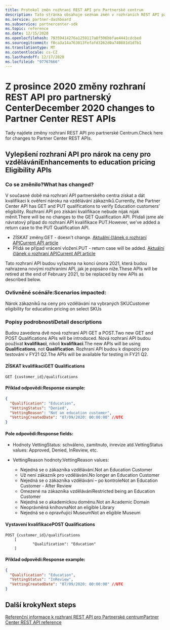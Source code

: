 ```yaml
---
title: Protokol změn rozhraní REST API pro Partnerské centrum
description: Tato stránka obsahuje seznam změn v rozhraních REST API partnerského centra.
ms.service: partner-dashboard
ms.subservice: partnercenter-sdk
ms.topic: reference
ms.date: 12/15/2020
ms.openlocfilehash: 79359414276a1259117a8f506bbfae4441cdcbed
ms.sourcegitcommit: f8ca3a14a763013fefafd3262d0a740881d1d7b1
ms.translationtype: MT
ms.contentlocale: cs-CZ
ms.lasthandoff: 12/17/2020
ms.locfileid: "97767666"
---
```

# <a name="december-2020-changes-to-partner-center-rest-apis"></a><span data-ttu-id="1e9b3-103">Z prosince 2020 změny rozhraní REST API pro partnerský Center</span><span class="sxs-lookup"><span data-stu-id="1e9b3-103">December 2020 changes to Partner Center REST APIs</span></span>

<span data-ttu-id="1e9b3-104">Tady najdete změny rozhraní REST API pro partnerské Centrum.</span><span class="sxs-lookup"><span data-stu-id="1e9b3-104">Check here for changes to Partner Center REST APIs.</span></span>

## <a name="enhancements-to-education-pricing-eligibility-apis"></a><span data-ttu-id="1e9b3-105">Vylepšení rozhraní API pro nárok na ceny pro vzdělávání</span><span class="sxs-lookup"><span data-stu-id="1e9b3-105">Enhancements to education pricing Eligibility APIs</span></span>



### <a name="what-has-changed"></a><span data-ttu-id="1e9b3-106">Co se změnilo?</span><span class="sxs-lookup"><span data-stu-id="1e9b3-106">What has changed?</span></span>

<span data-ttu-id="1e9b3-107">V současné době má rozhraní API partnerského centra získat a dát kvalifikaci k ověření nároku na vzdělávání zákazníků.</span><span class="sxs-lookup"><span data-stu-id="1e9b3-107">Currently, the Partner Center API has GET and PUT qualifications to verify Education customers’ eligibility.</span></span> <span data-ttu-id="1e9b3-108">Rozhraní API pro získání kvalifikace nebude nijak nijak měnit.</span><span class="sxs-lookup"><span data-stu-id="1e9b3-108">There will be no changes to the GET Qualification API.</span></span> <span data-ttu-id="1e9b3-109">Přidali jsme ale návratový případ do rozhraní API kvalifikace PUT.</span><span class="sxs-lookup"><span data-stu-id="1e9b3-109">However, we’ve added a return case to the PUT Qualification API.</span></span>

- <span data-ttu-id="1e9b3-110">ZÍSKAT změny.</span><span class="sxs-lookup"><span data-stu-id="1e9b3-110">GET - doesn't change.</span></span> [<span data-ttu-id="1e9b3-111">Aktuální článek o rozhraní API</span><span class="sxs-lookup"><span data-stu-id="1e9b3-111">Current API article</span></span>](get-a-customer-s-qualification.md)
- <span data-ttu-id="1e9b3-112">Přidá se případ vrácení vložení.</span><span class="sxs-lookup"><span data-stu-id="1e9b3-112">PUT - return case will be added.</span></span> [<span data-ttu-id="1e9b3-113">Aktuální článek o rozhraní API</span><span class="sxs-lookup"><span data-stu-id="1e9b3-113">Current API article</span></span>](update-a-customer-s-qualification.md)

<span data-ttu-id="1e9b3-114">Tato rozhraní API budou vyřazena na konci února 2021, která budou nahrazena novými rozhraními API, jak je popsáno níže.</span><span class="sxs-lookup"><span data-stu-id="1e9b3-114">These APIs will be retired at the end of February 2021, to be replaced by new APIs as described below.</span></span>

### <a name="scenarios-impacted"></a><span data-ttu-id="1e9b3-115">Ovlivněné scénáře:</span><span class="sxs-lookup"><span data-stu-id="1e9b3-115">Scenarios impacted:</span></span>

<span data-ttu-id="1e9b3-116">Nárok zákazníků na ceny pro vzdělávání na vybraných SKU</span><span class="sxs-lookup"><span data-stu-id="1e9b3-116">Customer eligibility for education pricing on select SKUs</span></span>

### <a name="detail-descriptions"></a><span data-ttu-id="1e9b3-117">Popisy podrobností</span><span class="sxs-lookup"><span data-stu-id="1e9b3-117">Detail descriptions</span></span>

<span data-ttu-id="1e9b3-118">Budou zavedena dvě nová rozhraní API GET a POST.</span><span class="sxs-lookup"><span data-stu-id="1e9b3-118">Two new GET and POST Qualifications APIs will be introduced.</span></span> <span data-ttu-id="1e9b3-119">Nová rozhraní API budou používat **kvalifikaci**, nikoli **kvalifikaci**.</span><span class="sxs-lookup"><span data-stu-id="1e9b3-119">The new APIs will be using **Qualifications**, not **Qualification**.</span></span> <span data-ttu-id="1e9b3-120">Rozhraní API budou k dispozici pro testování v FY21 Q2.</span><span class="sxs-lookup"><span data-stu-id="1e9b3-120">The APIs will be available for testing in FY21 Q2.</span></span>

#### <a name="get-qualifications"></a><span data-ttu-id="1e9b3-121">ZÍSKAT kvalifikaci</span><span class="sxs-lookup"><span data-stu-id="1e9b3-121">GET Qualifications</span></span>

```http
GET {customer_id}/qualifications
```

#### <a name="response-example"></a><span data-ttu-id="1e9b3-122">Příklad odpovědi:</span><span class="sxs-lookup"><span data-stu-id="1e9b3-122">Response example:</span></span>

```json
{
  "Qualification": "Education",
  "VettingStatus": "Denied",
  "VettingReason": "Not an education customer",
  "VettingCreatedDate": "07/09/2020: 00:00:00" //UTC
}
```

#### <a name="response-fields"></a><span data-ttu-id="1e9b3-123">Pole odpovědi:</span><span class="sxs-lookup"><span data-stu-id="1e9b3-123">Response fields:</span></span> 

- <span data-ttu-id="1e9b3-124">Hodnoty VettingStatus: schváleno, zamítnuto, inrevize atd.</span><span class="sxs-lookup"><span data-stu-id="1e9b3-124">VettingStatus values: Approved, Denied, InReview, etc.</span></span>

- <span data-ttu-id="1e9b3-125">VettingReason hodnoty:</span><span class="sxs-lookup"><span data-stu-id="1e9b3-125">VettingReason values:</span></span>
   - <span data-ttu-id="1e9b3-126">Nejedná se o zákazníka vzdělávání.</span><span class="sxs-lookup"><span data-stu-id="1e9b3-126">Not an Education Customer</span></span>
   - <span data-ttu-id="1e9b3-127">Už není zákazník pro vzdělávání.</span><span class="sxs-lookup"><span data-stu-id="1e9b3-127">No longer an Education Customer</span></span>
   - <span data-ttu-id="1e9b3-128">Nejedná se o zákazníka vzdělávání – po kontrole</span><span class="sxs-lookup"><span data-stu-id="1e9b3-128">Not an Education Customer - After Review</span></span>
   - <span data-ttu-id="1e9b3-129">Omezené na zákazníka vzdělávání</span><span class="sxs-lookup"><span data-stu-id="1e9b3-129">Restricted being an Education Customer</span></span>
   - <span data-ttu-id="1e9b3-130">Nejedná se o akademickou doménu.</span><span class="sxs-lookup"><span data-stu-id="1e9b3-130">Not an Academic Domain</span></span>
   - <span data-ttu-id="1e9b3-131">Neoprávněná knihovna</span><span class="sxs-lookup"><span data-stu-id="1e9b3-131">Not an eligible Library</span></span>
   - <span data-ttu-id="1e9b3-132">Nejedná se o opravňující Museum</span><span class="sxs-lookup"><span data-stu-id="1e9b3-132">Not an eligible Museum</span></span>
 
#### <a name="post-qualifications"></a><span data-ttu-id="1e9b3-133">Vystavení kvalifikace</span><span class="sxs-lookup"><span data-stu-id="1e9b3-133">POST Qualifications</span></span>

```http
POST {customer_id}/qualifications
    [
            "Qualification": "Education"
    ]
```

#### <a name="response-example"></a><span data-ttu-id="1e9b3-134">Příklad odpovědi:</span><span class="sxs-lookup"><span data-stu-id="1e9b3-134">Response example:</span></span>

```JSON
{
  "Qualification": "Education",
  "VettingStatus": "InReview",
  "VettingCreatedDate": "07/09/2020: 00:00:00" //UTC
}
```

## <a name="next-steps"></a><span data-ttu-id="1e9b3-135">Další kroky</span><span class="sxs-lookup"><span data-stu-id="1e9b3-135">Next steps</span></span>

[<span data-ttu-id="1e9b3-136">Referenční informace k rozhraní REST API pro Partnerské centrum</span><span class="sxs-lookup"><span data-stu-id="1e9b3-136">Partner Center REST API reference</span></span>](partner-center-rest-api-reference.md)
